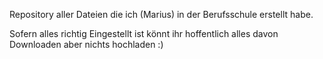 Repository aller Dateien die ich (Marius) in der Berufsschule erstellt habe.

Sofern alles richtig Eingestellt ist könnt ihr hoffentlich alles davon Downloaden aber nichts hochladen :)
